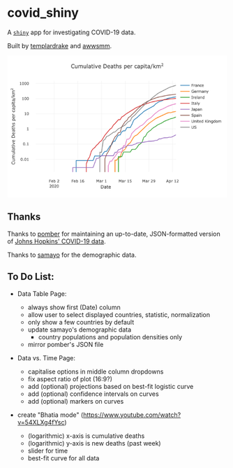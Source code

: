 # covid_shiny

A [`shiny`](https://github.com/rstudio/shiny) app for investigating COVID-19 data.

Built by [templardrake](https://github.com/templardrake) and [awwsmm](https://github.com/awwsmm).

![Example Plot](https://raw.githubusercontent.com/awwsmm/covid_shiny/master/www/images/demo_plot.png)

## Thanks

Thanks to [pomber](https://github.com/pomber/covid19) for maintaining an up-to-date, JSON-formatted version of [Johns Hopkins' COVID-19 data](https://github.com/CSSEGISandData/COVID-19).

Thanks to [samayo](https://github.com/samayo) for the demographic data.

## To Do List:

- Data Table Page:
    - always show first (Date) column
    - allow user to select displayed countries, statistic, normalization
    - only show a few countries by default
    - update samayo's demographic data
        - country populations and population densities only
    - mirror pomber's JSON file

- Data vs. Time Page:
    - capitalise options in middle column dropdowns
    - fix aspect ratio of plot (16:9?)
    - add (optional) projections based on best-fit logistic curve
    - add (optional) confidence intervals on curves
    - add (optional) markers on curves

- create "Bhatia mode" (https://www.youtube.com/watch?v=54XLXg4fYsc)
    - (logarithmic) x-axis is cumulative deaths
    - (logarithmic) y-axis is new deaths (past week)
    - slider for time
    - best-fit curve for all data
